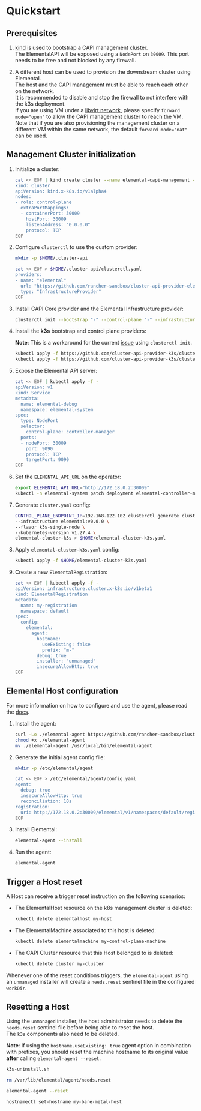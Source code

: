 # Quickstart

## Prerequisites

1. [kind](https://kind.sigs.k8s.io/docs/user/quick-start/#installation) is used to bootstrap a CAPI management cluster.  
   The ElementalAPI will be exposed using a `NodePort` on `30009`. This port needs to be free and not blocked by any firewall.  

1. A different host can be used to provision the downstream cluster using Elemental.  
   The host and the CAPI management must be able to reach each other on the network.  
   It is recommended to disable and stop the firewall to not interfere with the k3s deployment.  
   If you are using VM under a [libvirt network](https://libvirt.org/formatnetwork.html#id3), please specify `forward mode="open"` to allow the CAPI management cluster to reach the VM.  
   Note that if you are also provisioning the management cluster on a different VM within the same network, the default `forward mode="nat"` can be used.  

## Management Cluster initialization

1. Initialize a cluster:

    ```bash
    cat << EOF | kind create cluster --name elemental-capi-management --config -
    kind: Cluster
    apiVersion: kind.x-k8s.io/v1alpha4
    nodes:
    - role: control-plane
      extraPortMappings:
      - containerPort: 30009
        hostPort: 30009
        listenAddress: "0.0.0.0"
        protocol: TCP
    EOF
    ```

1. Configure `clusterctl` to use the custom provider:

    ```bash
    mkdir -p $HOME/.cluster-api 

    cat << EOF > $HOME/.cluster-api/clusterctl.yaml
    providers:
    - name: "elemental"
      url: "https://github.com/rancher-sandbox/cluster-api-provider-elemental/releases/v0.0.1/infrastructure-components.yaml"
      type: "InfrastructureProvider"
    EOF
    ```

1. Install CAPI Core provider and the Elemental Infrastructure provider:  

    ```bash
    clusterctl init --bootstrap "-" --control-plane "-" --infrastructure elemental:v0.0.1
    ```

1. Install the **k3s** bootstrap and control plane providers:

   **Note**: This is a workaround for the current [issue](https://github.com/cluster-api-provider-k3s/cluster-api-k3s/issues/55) using `clusterctl init`.  

    ```bash
    kubectl apply -f https://github.com/cluster-api-provider-k3s/cluster-api-k3s/releases/download/v0.1.7/bootstrap-components.yaml
    kubectl apply -f https://github.com/cluster-api-provider-k3s/cluster-api-k3s/releases/download/v0.1.7/control-plane-components.yaml
    ```

1. Expose the Elemental API server:  

    ```bash
    cat << EOF | kubectl apply -f -
    apiVersion: v1
    kind: Service
    metadata:
      name: elemental-debug
      namespace: elemental-system
    spec:
      type: NodePort
      selector:
        control-plane: controller-manager
      ports:
      - nodePort: 30009
        port: 9090
        protocol: TCP
        targetPort: 9090    
    EOF
    ```

1. Set the `ELEMENTAL_API_URL` on the operator:

    ```bash
    export ELEMENTAL_API_URL="http://172.18.0.2:30009" 
    kubectl -n elemental-system patch deployment elemental-controller-manager -p '{"spec":{"template":{"spec":{"containers":[{"name":"manager","env":[{"name":"ELEMENTAL_API_URL","value":"'${ELEMENTAL_API_URL}'"}]}]}}}}'
    ```

1. Generate `cluster.yaml` config:

    ```bash
    CONTROL_PLANE_ENDPOINT_IP=192.168.122.102 clusterctl generate cluster \
    --infrastructure elemental:v0.0.0 \
    --flavor k3s-single-node \
    --kubernetes-version v1.27.4 \
    elemental-cluster-k3s > $HOME/elemental-cluster-k3s.yaml
    ```

1. Apply `elemental-cluster-k3s.yaml` config:

    ```bash
    kubectl apply -f $HOME/elemental-cluster-k3s.yaml
    ```

1. Create a new `ElementalRegistration`:

    ```bash
    cat << EOF | kubectl apply -f -
    apiVersion: infrastructure.cluster.x-k8s.io/v1beta1
    kind: ElementalRegistration
    metadata:
      name: my-registration
      namespace: default
    spec:
      config:
        elemental:
          agent:
            hostname:
              useExisting: false
              prefix: "m-"
            debug: true
            installer: "unmanaged"
            insecureAllowHttp: true
    EOF
    ```

## Elemental Host configuration

For more information on how to configure and use the agent, please read the [docs](../cmd/agent/README.md).

1. Install the agent:  

    ```bash
    curl -Lo ./elemental-agent https://github.com/rancher-sandbox/cluster-api-provider-elemental/releases/downloads/v0.0.1/agent_linux_amd64
    chmod +x ./elemental-agent
    mv ./elemental-agent /usr/local/bin/elemental-agent
    ```

1. Generate the initial agent config file:  

    ```bash
    mkdir -p /etc/elemental/agent

    cat << EOF > /etc/elemental/agent/config.yaml
    agent:
      debug: true
      insecureAllowHttp: true
      reconciliation: 10s
    registration:
      uri: http://172.18.0.2:30009/elemental/v1/namespaces/default/registrations/my-registration
    EOF
    ```

1. Install Elemental:

    ```bash
    elemental-agent --install
    ```

1. Run the agent:

    ```bash
    elemental-agent
    ```

## Trigger a Host reset

A Host can receive a trigger reset instruction on the following scenarios:

- The ElementalHost resource on the k8s management cluster is deleted:  

    ```bash
    kubectl delete elementalhost my-host
    ```

- The ElementalMachine associated to this host is deleted:  

    ```bash
    kubectl delete elementalmachine my-control-plane-machine
    ```

- The CAPI Cluster resource that this Host belonged to is deleted:  

    ```bash
    kubectl delete cluster my-cluster
    ```

Whenever one of the reset conditions triggers, the `elemental-agent` using an `unmanaged` installer will create a `needs.reset` sentinel file in the configured `workDir`.  

## Resetting a Host

Using the `unmanaged` installer, the host administrator needs to delete the `needs.reset` sentinel file before being able to reset the host.  
The `k3s` components also need to be deleted.  

**Note**: If using the `hostname.useExisting: true` agent option in combination with prefixes, you should reset the machine hostname to its original value **after** calling `elemental-agent --reset`.  

  ```bash
  k3s-uninstall.sh
  
  rm /var/lib/elemental/agent/needs.reset

  elemental-agent --reset

  hostnamectl set-hostname my-bare-metal-host
  ```

<!-- This part is not really working yet: https://github.com/cluster-api-provider-k3s/cluster-api-k3s/issues/55 -->
<!-- 1. Configure `clusterctl` to use the custom providers:

    ```bash
    mkdir -p $HOME/.cluster-api 

    cat << EOF > $HOME/.cluster-api/clusterctl.yaml
    providers:
    - name: "elemental"
      url: "https://github.com/rancher-sandbox/cluster-api-provider-elemental/releases/v0.0.1/infrastructure-components.yaml"
      type: "InfrastructureProvider"
    - name: "k3s"
      url: "https://github.com/cluster-api-provider-k3s/cluster-api-k3s/releases/v0.1.7/bootstrap-components.yaml"
      type: "BootstrapProvider"
    - name: "k3s"
      url: "https://github.com/cluster-api-provider-k3s/cluster-api-k3s/releases/v0.1.7/control-plane-components.yaml"
      type: "ControlPlaneProvider"
    EOF
    ``` -->
